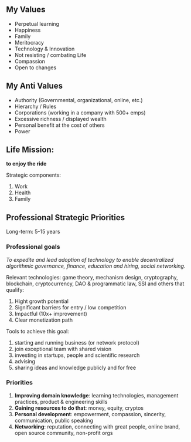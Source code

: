## My **Values**

- Perpetual learning
- Happiness
- Family
- Meritocracy
- Technology & Innovation
- Not resisting / combating Life
- Compassion
- Open to changes

## **My Anti Values**

- Authority (Governmental, organizational, online, etc.)
- Hierarchy / Rules
- Corporations (working in a company with 500+ emps)
- Excessive richness / displayed wealth
- Personal benefit at the cost of others
- Power

## Life Mission: 
**to enjoy the ride**

Strategic components:

1. Work
2. Health
3. Family

## Professional Strategic Priorities

Long-term: 5-15 years

### Professional g**oals**

*To expedite and lead adoption of technology to enable decentralized algorithmic governance, finance, education and hiring, social networking.* 

Relevant technologies: game theory, mechanism design, cryptography, blockchain, cryptocurrency, DAO & programmatic law, SSI and others that qualify:

1. Hight growth potential
2. Significant barriers for entry / low competition
3. Impactful (10x+ improvement)
4. Clear monetization path

Tools to achieve this goal: 

1. starting and running business (or network protocol)
2. join exceptional team with shared vision
3. investing in startups, people and scientific research
4. advising
5. sharing ideas and knowledge publicly and for free

### **Priorities**

1. **Improving domain knowledge**: learning technologies, management practices, product & engineering skills
2. **Gaining resources to do that**: money, equity, cryptos
3. **Personal development**: empowerment, compassion, sincerity, communication, public speaking
4. **Networking**: reputation, connecting with great people, online brand, open source community, non-profit orgs
